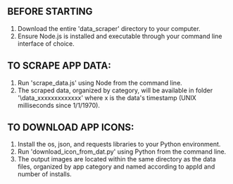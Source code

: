 ## BEFORE STARTING

1. Download the entire 'data_scraper' directory to your computer.
2. Ensure Node.js is installed and executable through your command line interface of choice.

## TO SCRAPE APP DATA:
1. Run 'scrape_data.js' using Node from the command line.
2. The scraped data, organized by category, will be available in folder '\data_xxxxxxxxxxxxx' where x is the data's timestamp (UNIX milliseconds since 1/1/1970).

## TO DOWNLOAD APP ICONS:
1. Install the os, json, and requests libraries to your Python environment.
2. Run 'download_icon_from_dat.py' using Python from the command line.
3. The output images are located within the same directory as the data files, organized by app category and named according to appId and number of installs.
